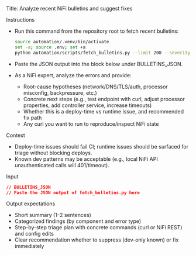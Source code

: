 Title: Analyze recent NiFi bulletins and suggest fixes

Instructions
- Run this command from the repository root to fetch recent bulletins:
  
  ```bash
  source automation/.venv/bin/activate
  set -a; source .env; set +a
  python automation/scripts/fetch_bulletins.py --limit 200 --severity ERROR --output json
  ```

- Paste the JSON output into the block below under BULLETINS_JSON.
- As a NiFi expert, analyze the errors and provide:
  - Root-cause hypotheses (network/DNS/TLS/auth, processor misconfig, backpressure, etc.)
  - Concrete next steps (e.g., test endpoint with curl, adjust processor properties, add controller service, increase timeouts)
  - Whether this is a deploy-time vs runtime issue, and recommended fix path
  - Any curl you want to run to reproduce/inspect NiFi state

Context
- Deploy-time issues should fail CI; runtime issues should be surfaced for triage without blocking deploys.
- Known dev patterns may be acceptable (e.g., local NiFi API unauthenticated calls will 401/timeout).

Input
```json
// BULLETINS_JSON
// Paste the JSON output of fetch_bulletins.py here
```

Output expectations
- Short summary (1–2 sentences)
- Categorized findings (by component and error type)
- Step-by-step triage plan with concrete commands (curl or NiFi REST) and config edits
- Clear recommendation whether to suppress (dev-only known) or fix immediately

